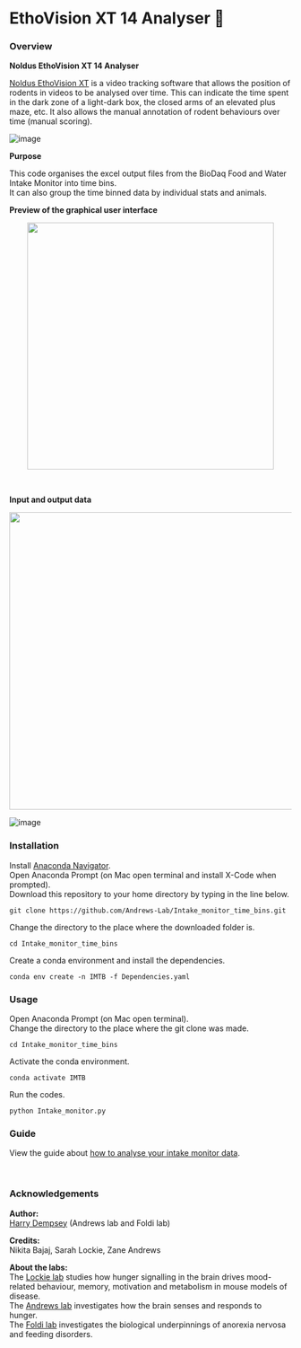 # EthoVision XT 14 Analyser 🐁

### Overview

__Noldus EthoVision XT 14 Analyser__

[Noldus EthoVision XT](https://www.noldus.com/ethovision-xt) is a video tracking software that allows the position of rodents in videos to be analysed over time.
This can indicate the time spent in the dark zone of a light-dark box, the closed arms of an elevated plus maze, etc.
It also allows the manual annotation of rodent behaviours over time (manual scoring).

![image](https://user-images.githubusercontent.com/101311642/205426919-ff706f7d-11b2-4e39-90ef-f725043e64fb.png)

__Purpose__

This code organises the excel output files from the BioDaq Food and Water Intake Monitor into time bins. <br>
It can also group the time binned data by individual stats and animals.

__Preview of the graphical user interface__

<p align="center">
  <img src="https://user-images.githubusercontent.com/101311642/205285449-ec27c443-c094-4660-999e-f5159e5d0a20.png" width="440">
</p><br/>

__Input and output data__

<p align="center">
  <img src="https://user-images.githubusercontent.com/101311642/205290754-cb911936-6727-47ce-bef5-65f2e03f62c4.png" width="530">

![image](https://user-images.githubusercontent.com/101311642/205293854-a98c4332-d0f3-4c95-9beb-17c0362e8082.png)

### Installation

Install [Anaconda Navigator](https://www.anaconda.com/products/distribution). <br>
Open Anaconda Prompt (on Mac open terminal and install X-Code when prompted). <br>
Download this repository to your home directory by typing in the line below.
```
git clone https://github.com/Andrews-Lab/Intake_monitor_time_bins.git
```
Change the directory to the place where the downloaded folder is. <br>
```
cd Intake_monitor_time_bins
```

Create a conda environment and install the dependencies.
```
conda env create -n IMTB -f Dependencies.yaml
```

### Usage
Open Anaconda Prompt (on Mac open terminal). <br>
Change the directory to the place where the git clone was made.
```
cd Intake_monitor_time_bins
```

Activate the conda environment.
```
conda activate IMTB
```

Run the codes.
```
python Intake_monitor.py
```

### Guide

View the guide about [how to analyse your intake monitor data](How_to_use_intake_monitor_codes.pdf).

<br>

### Acknowledgements

__Author:__ <br>
[Harry Dempsey](https://github.com/H-Dempsey) (Andrews lab and Foldi lab) <br>

__Credits:__ <br>
Nikita Bajaj, Sarah Lockie, Zane Andrews <br>

__About the labs:__ <br>
The [Lockie lab](https://www.monash.edu/discovery-institute/lockie-lab) studies how hunger signalling in the brain drives mood-related behaviour, memory, motivation and metabolism in mouse models of disease. <br>
The [Andrews lab](https://www.monash.edu/discovery-institute/andrews-lab) investigates how the brain senses and responds to hunger. <br>
The [Foldi lab](https://www.monash.edu/discovery-institute/foldi-lab) investigates the biological underpinnings of anorexia nervosa and feeding disorders. <br>
